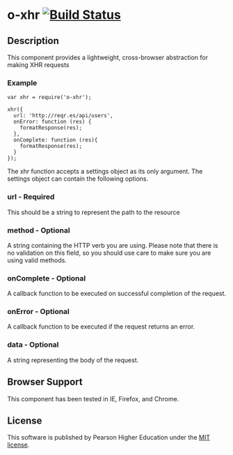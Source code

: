 # o-xhr [![Build Status](https://travis-ci.org/jumolis/o-xhr.svg)](https://travis-ci.org/jumolis/o-xhr)

## Description

This component provides a lightweight, cross-browser abstraction for making XHR requests

### Example

```
var xhr = require('o-xhr');

xhr({
  url: 'http://reqr.es/api/users',
  onError: function (res) {
    formatResponse(res);
  },
  onComplete: function (res){
    formatResponse(res);
  }
});

```


The xhr function accepts a settings object as its only argument.  The settings object can contain the following options.

### url - Required

This should be a string to represent the path to the resource

### method - Optional

A string containing the HTTP verb you are using.  Please note that there is no validation on this field, so you should use care to make sure you are using valid methods.

### onComplete - Optional

A callback function to be executed on successful completion of the request.

### onError - Optional

A callback function to be executed if the request returns an error.

### data - Optional

A string representing the body of the request.

## Browser Support

This component has been tested in IE, Firefox, and Chrome.

## License

This software is published by Pearson Higher Education under the [MIT license](http://opensource.org/licenses/MIT).
